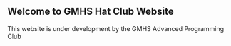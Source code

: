 ## Welcome to GMHS Hat Club Website

This website is under development by the GMHS Advanced Programming Club
